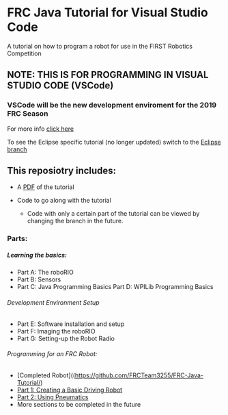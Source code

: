 # FRC Java Tutorial for Visual Studio Code
A tutorial on how to program a robot for use in the FIRST Robotics Competition

## NOTE: THIS IS FOR PROGRAMMING IN VISUAL STUDIO CODE (VSCode)
### VSCode will be the new development enviroment for the 2019 FRC Season
For more info [click here](https://wpilib.screenstepslive.com/s/currentCS/m/79833/l/943086-alpha-test-info)

To see the Eclipse specific tutorial (no longer updated) switch to the [Eclipse branch](https://github.com/FRCTeam3255/FRC-Java-Tutorial/tree/eclipse)

## This reposiotry includes:

- A [PDF](https://github.com/FRCTeam3255/FRC-Java-Tutorial/raw/master/FRC%20Programming%20Tutorial%20VSC.pdf) of the tutorial

- Code to go along with the tutorial
  - Code with only a certain part of the tutorial can be viewed by changing the branch in the future.
  
### Parts:
##### Learning the basics:
- Part A: The roboRIO
- Part B: Sensors
- Part C: Java Programming Basics Part D: WPILib Programming Basics
###### Development Environment Setup
- Part E: Software installation and setup
- Part F: Imaging the roboRIO
- Part G: Setting-up the Robot Radio
###### Programming for an FRC Robot:
- [Completed Robot]((https://github.com/FRCTeam3255/FRC-Java-Tutorial/)
- [Part 1: Creating a Basic Driving Robot](https://github.com/FRCTeam3255/FRC-Java-Tutorial/tree/Part-1-Creating-a-Basic-Driving-Robot)
- [Part 2: Using Pneumatics](https://github.com/FRCTeam3255/FRC-Java-Tutorial/tree/Part-2-Using-Pneumatics)
- More sections to be completed in the future
